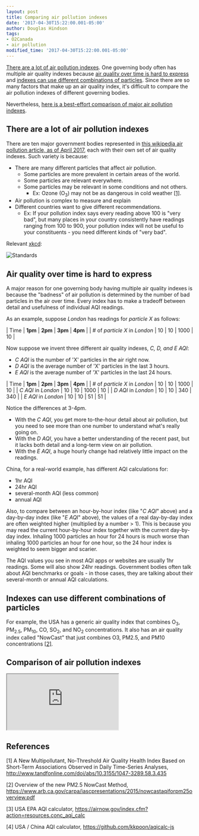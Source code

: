 ```yaml
---
layout: post
title: Comparing air pollution indexes
date: '2017-04-30T15:22:00.001-05:00'
author: Douglas Hindson
tags:
- O2Canada
- air pollution
modified_time: '2017-04-30T15:22:00.001-05:00'
---
```


[There are a lot of air pollution indexes](#there-are-a-lot-of-air-pollution-indexes). One governing body often has multiple air quality indexes because [air quality over time is hard to express](#air-quality-over-time-is-hard-to-express) and [indexes can use different combinations of particles](#indexes-can-use-different-combinations-of-particles). Since there are so many factors that make up an air quality index, it's difficult to compare the air pollution indexes of different governing bodies. 

Nevertheless, [here is a best-effort comparison of major air pollution indexes](#comparison-of-air-pollution-indexes).

## There are a lot of air pollution indexes

There are ten major government bodies represented in [this wikipedia air pollution article, as of April 2017](https://en.wikipedia.org/wiki/Air_quality_index#Indices_by_location), each with their own set of air quality indexes. Such variety is because:

* There are many different particles that affect air pollution.
  * Some particles are more prevalent in certain areas of the world.
  * Some particles are relevant everywhere.
  * Some particles may be relevant in some conditions and not others.
    * Ex: Ozone (O<sub>3</sub>) may not be as dangerous in cold weather [[1]](#references).
* Air pollution is complex to measure and explain
* Different countries want to give different recommendations.
  * Ex: If your pollution index says every reading above 100 is "very bad", but many places in your country consistently have readings ranging from 100 to 900, your pollution index will not be useful to your constituents - you need different kinds of "very bad".

Relevant [xkcd](xkcd.com):

![Standards](https://imgs.xkcd.com/comics/standards.png)

## Air quality over time is hard to express

A major reason for one governing body having multiple air quality indexes is because the "badness" of air pollution is determined by the number of bad particles in the air over time. Every index has to make a tradeoff between detail and usefulness of individual AQI readings.

As an example, suppose *London* has readings for *particle X* as follows:

| Time                           | **1pm** | **2pm** | **3pm**  | **4pm** |
| # of *particle X* in *London*  | 10  | 10  | 1000 | 10  |

Now suppose we invent three different air quality indexes, *C, D, and E AQI*:
* *C AQI* is the number of 'X' particles in the air right now.
* *D AQI* is the average number of 'X' particles in the last 3 hours.
* *E AQI* is the average number of 'X' particles in the last 24 hours.

| Time                      | **1pm** | **2pm** | **3pm** | **4pm** |
| # of *particle X* in *London*  | 10 | 10 | 1000 | 10 |
| *C AQI* in *London*              | 10 | 10 | 1000 | 10 |
| *D AQI* in *London*              | 10 | 10 | 340 | 340 |
| *E AQI* in *London*              | 10 | 10 | 51 | 51 |

Notice the differences at 3-4pm. 

* With the *C AQI*, you get more to-the-hour detail about air pollution, but you need to see more than one number to understand what's really going on.
* With the *D AQI*, you have a better understanding of the recent past, but it lacks both detail and a long-term view on air pollution.
* With the *E AQI*, a huge hourly change had relatively little impact on the readings.

China, for a real-world example, has different AQI calculations for:

* 1hr AQI
* 24hr AQI
* several-month AQI (less common)
* annual AQI

Also, to compare between an hour-by-hour index (like "*C AQI*" above) and a day-by-day index (like "*E AQI*" above), the values of a real day-by-day index are often weighted higher (multiplied by a number > 1). This is because you may read the current hour-by-hour index together with the current day-by-day index. Inhaling 1000 particles an hour for 24 hours is much worse than inhaling 1000 particles an hour for one hour, so the 24 hour index is weighted to seem bigger and scarier.

The AQI values you see in most AQI apps or websites are usually 1hr readings. Some will also show 24hr readings. Government bodies often talk about AQI benchmarks or goals - in those cases, they are talking about their several-month or annual AQI calculations.

## Indexes can use different combinations of particles

For example, the USA has a generic air quality index that combines O<sub>3</sub>, PM<sub>2.5</sub>, PM<sub>10</sub>, CO, SO<sub>2</sub>, and NO<sub>2</sub> concentrations. It also has an air quality index called "NowCast" that just combines O3, PM2.5, and PM10 concentrations [[2]](#references).

## Comparison of air pollution indexes

<iframe style="width:1000px height:300px" src="https://docs.google.com/spreadsheets/d/17Zim8kxONMOG1ZSQIsEvhxQcXNyNbffvmougnEzuLVU/pubhtml?widget=true&amp;headers=false"></iframe>

## References

[1] A New Multipollutant, No-Threshold Air Quality Health Index Based on Short-Term Associations Observed in Daily Time-Series Analyses, http://www.tandfonline.com/doi/abs/10.3155/1047-3289.58.3.435

[2] Overview of the new PM2.5 NowCast Method, https://www.arb.ca.gov/carpa/iascpresentations/2015/nowcastaqiforpm25overview.pdf

[3] USA EPA AQI calculator, https://airnow.gov/index.cfm?action=resources.conc_aqi_calc

[4] USA / China AQI calculator, https://github.com/kkpoon/aqicalc-js
